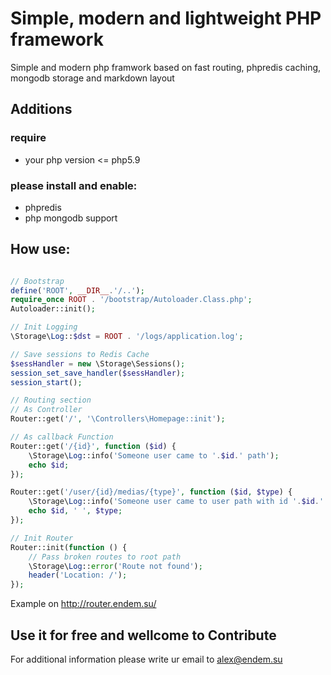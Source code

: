 # Simple, modern and lightweight PHP framework
Simple and modern php framwork based on fast routing, phpredis caching, mongodb storage and markdown layout

## Additions
### require
* your php version <= php5.9

### please install and enable:
* phpredis
* php mongodb support

## How use:
```php

// Bootstrap
define('ROOT', __DIR__.'/..');
require_once ROOT . '/bootstrap/Autoloader.Class.php';
Autoloader::init();

// Init Logging
\Storage\Log::$dst = ROOT . '/logs/application.log';

// Save sessions to Redis Cache
$sessHandler = new \Storage\Sessions();
session_set_save_handler($sessHandler);
session_start();

// Routing section
// As Controller
Router::get('/', '\Controllers\Homepage::init');

// As callback Function
Router::get('/{id}', function ($id) {
    \Storage\Log::info('Someone user came to '.$id.' path');
    echo $id;
});

Router::get('/user/{id}/medias/{type}', function ($id, $type) {
    \Storage\Log::info('Someone user came to user path with id '.$id.' and type '.$type);
    echo $id, ' ', $type;
});

// Init Router
Router::init(function () {
    // Pass broken routes to root path 
    \Storage\Log::error('Route not found');
    header('Location: /');
});

```
Example on http://router.endem.su/

## Use it for free and wellcome to Contribute
For additional information please write ur email to alex@endem.su
